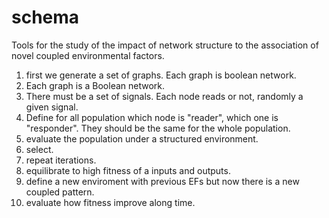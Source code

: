 # schema
Tools for the study of the impact of network structure to the association of novel coupled environmental factors.    

1. first we generate a set of graphs. Each graph is boolean network.
2. Each graph is a Boolean network.   
3. There must be a set of signals. Each node reads or not, randomly a given signal.  
4. Define for all population which node is "reader", which one is "responder". They should be the same for the whole population.  
5. evaluate the population under a structured environment.  
6. select.  
7. repeat iterations.  
8. equilibrate to high fitness of a inputs and outputs.  
9. define a new enviroment with previous EFs but now there is a new coupled pattern.  
10. evaluate how fitness improve along time.  
